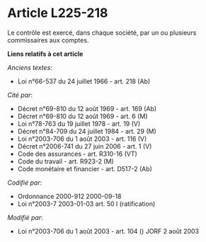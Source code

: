 # Article L225-218

Le contrôle est exercé, dans chaque société, par un ou plusieurs commissaires aux comptes.

**Liens relatifs à cet article**

_Anciens textes_:

  - Loi n°66-537 du 24 juillet 1966 - art. 218 (Ab)

_Cité par_:

  - Décret n°69-810 du 12 août 1969 - art. 169 (Ab)
  - Décret n°69-810 du 12 août 1969 - art. 6 (M)
  - Loi n°78-763 du 19 juillet 1978 - art. 19 (V)
  - Décret n°84-709 du 24 juillet 1984 - art. 29 (M)
  - Loi n°2003-706 du 1 août 2003 - art. 116 (V)
  - Décret n°2006-741 du 27 juin 2006 - art. 1 (V)
  - Code des assurances - art. R310-16 (VT)
  - Code du travail - art. R923-2 (M)
  - Code monétaire et financier - art. D517-2 (Ab)

_Codifié par_:

  - Ordonnance 2000-912 2000-09-18
  - Loi n°2003-7 2003-01-03 art. 50 I (ratification)

_Modifié par_:

  - Loi n°2003-706 du 1 août 2003 - art. 104 () JORF 2 août 2003
